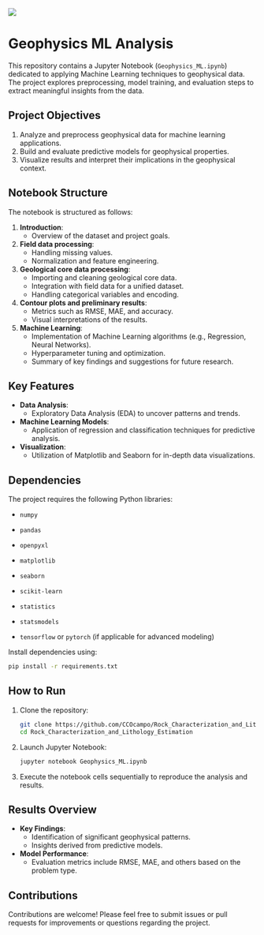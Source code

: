 <img src="https://datasciencecc.s3.us-east-2.amazonaws.com/Lithology+_Estimation.png">

# Geophysics ML Analysis

This repository contains a Jupyter Notebook (`Geophysics_ML.ipynb`) dedicated to applying Machine Learning techniques to geophysical data. The project explores preprocessing, model training, and evaluation steps to extract meaningful insights from the data.

## Project Objectives

1. Analyze and preprocess geophysical data for machine learning applications.
2. Build and evaluate predictive models for geophysical properties.
3. Visualize results and interpret their implications in the geophysical context.

## Notebook Structure

The notebook is structured as follows:

1. **Introduction**:
   - Overview of the dataset and project goals.
2. **Field data processing**:
   - Handling missing values.
   - Normalization and feature engineering.
3. **Geological core data processing**:
   - Importing and cleaning geological core data.
   - Integration with field data for a unified dataset.
   - Handling categorical variables and encoding.
4. **Contour plots and preliminary results**:
   - Metrics such as RMSE, MAE, and accuracy.
   - Visual interpretations of the results.
5. **Machine Learning**:
   - Implementation of Machine Learning algorithms (e.g., Regression, Neural Networks).
   - Hyperparameter tuning and optimization.
   - Summary of key findings and suggestions for future research.

## Key Features

- **Data Analysis**:
  - Exploratory Data Analysis (EDA) to uncover patterns and trends.
- **Machine Learning Models**:
  - Application of regression and classification techniques for predictive analysis.
- **Visualization**:
  - Utilization of Matplotlib and Seaborn for in-depth data visualizations.

## Dependencies

The project requires the following Python libraries:

- `numpy`
- `pandas`
- `openpyxl`
- `matplotlib`
- `seaborn`
- `scikit-learn`
- `statistics`
- `statsmodels`

- `tensorflow` or `pytorch` (if applicable for advanced modeling)

Install dependencies using:

```bash
pip install -r requirements.txt
```

## How to Run

1. Clone the repository:

   ```bash
   git clone https://github.com/CCOcampo/Rock_Characterization_and_Lithology_Estimation.git
   cd Rock_Characterization_and_Lithology_Estimation

   ```

2. Launch Jupyter Notebook:
   ```bash
   jupyter notebook Geophysics_ML.ipynb
   ```
3. Execute the notebook cells sequentially to reproduce the analysis and results.

## Results Overview

- **Key Findings**:
  - Identification of significant geophysical patterns.
  - Insights derived from predictive models.
- **Model Performance**:
  - Evaluation metrics include RMSE, MAE, and others based on the problem type.

## Contributions

Contributions are welcome! Please feel free to submit issues or pull requests for improvements or questions regarding the project.
